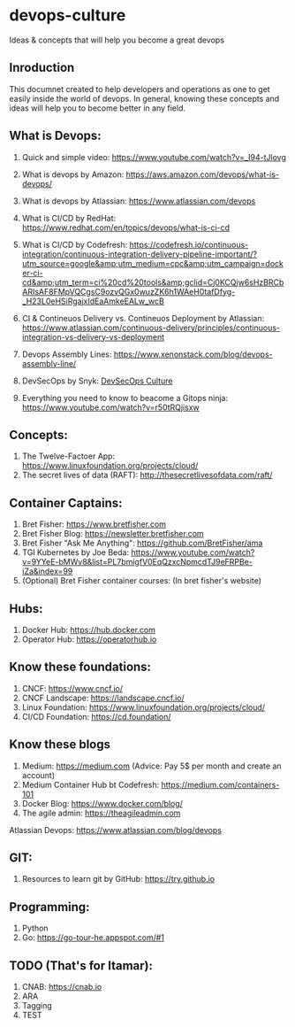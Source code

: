 # devops-culture
Ideas &amp; concepts that will help you become a great devops

## Inroduction
This documnet created to help developers and operations as one to get easily inside the world of devops.
In general, knowing these concepts and ideas will help you to become better in any field.

## What is Devops:
1. Quick and simple video: https://www.youtube.com/watch?v=_I94-tJlovg
1. What is devops by Amazon: https://aws.amazon.com/devops/what-is-devops/
1. What is devops by Atlassian: https://www.atlassian.com/devops

1. What is CI/CD by RedHat: https://www.redhat.com/en/topics/devops/what-is-ci-cd
1. What is CI/CD by Codefresh: https://codefresh.io/continuous-integration/continuous-integration-delivery-pipeline-important/?utm_source=google&amp;utm_medium=cpc&amp;utm_campaign=docker-ci-cd&amp;utm_term=ci%20cd%20tools&amp;gclid=Cj0KCQjw6sHzBRCbARIsAF8FMpVQCgsC9ozvQGx0wuzZK6h1WAeH0tafDfyg-_H23L0eHSiRgajxIdEaAmkeEALw_wcB
1. CI &amp; Contineuos Delivery vs. Contineuos Deployment by Atlassian: https://www.atlassian.com/continuous-delivery/principles/continuous-integration-vs-delivery-vs-deployment
1. Devops Assembly Lines: https://www.xenonstack.com/blog/devops-assembly-line/
1. DevSecOps by Snyk: [DevSecOps Culture](devsecops/DevSecOps-Culture.pdf)
1. Everything you need to know to beacome a Gitops ninja: https://www.youtube.com/watch?v=r50tRQjisxw

## Concepts:
1. The Twelve-Factoer App: https://www.linuxfoundation.org/projects/cloud/
1. The secret lives of data (RAFT): http://thesecretlivesofdata.com/raft/

## Container Captains:
1. Bret Fisher: https://www.bretfisher.com
1. Bret Fisher Blog: https://newsletter.bretfisher.com
1. Bret Fisher "Ask Me Anything": https://github.com/BretFisher/ama
1. TGI Kubernetes by Joe Beda: https://www.youtube.com/watch?v=9YYeE-bMWv8&list=PL7bmigfV0EqQzxcNpmcdTJ9eFRPBe-iZa&index=99
1. (Optional) Bret Fisher container courses: (In bret fisher's website)

## Hubs:
1. Docker Hub: https://hub.docker.com
2. Operator Hub: https://operatorhub.io

## Know these foundations:
1. CNCF: https://www.cncf.io/
1. CNCF Landscape: https://landscape.cncf.io/
1. Linux Foundation: https://www.linuxfoundation.org/projects/cloud/
1. CI/CD Foundation: https://cd.foundation/

## Know these blogs
1. Medium: https://medium.com (Advice: Pay 5$ per month and create an account)
1. Medium Container Hub bt Codefresh: https://medium.com/containers-101
1. Docker Blog: https://www.docker.com/blog/
1. The agile admin: https://theagileadmin.com

Atlassian Devops: https://www.atlassian.com/blog/devops


## GIT:
1. Resources to learn git by GitHub: https://try.github.io

## Programming:
1. Python
1. Go: https://go-tour-he.appspot.com/#1

## TODO (That's for Itamar):
1. CNAB: https://cnab.io
1. ARA
1. Tagging
1. TEST